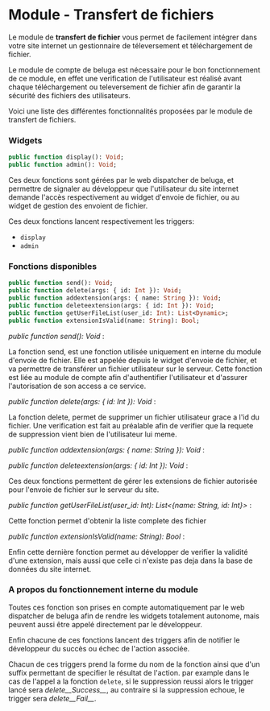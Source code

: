 Module - Transfert de fichiers
==============================

Le module de __transfert de fichier__ vous permet de facilement intégrer dans votre site internet un gestionnaire de téleversement et téléchargement de fichier.

Le module de compte de beluga est nécessaire pour le bon fonctionnement de ce module, en effet une verification de l'utilisateur est réalisé avant chaque téléchargement ou televersement de fichier afin de garantir la sécurité des fichiers des utilisateurs.


Voici une liste des différentes fonctionnalités proposées par le module de transfert de fichiers.

### Widgets

```Haxe
public function display(): Void;
public function admin(): Void;
```

Ces deux fonctions sont gérées par le web dispatcher de beluga, et permettre de signaler au développeur que l'utilisateur du site internet demande l'accès respectivement au widget d'envoie de fichier, ou au widget de gestion des envoient de fichier.

Ces deux fonctions lancent respectivement les triggers:

* `display`
* `admin`


### Fonctions disponibles

```Haxe
public function send(): Void;
public function delete(args: { id: Int }): Void;
public function addextension(args: { name: String }): Void;
public function deleteextension(args: { id: Int }): Void;
public function getUserFileList(user_id: Int): List<Dynamic>;
public function extensionIsValid(name: String): Bool;
```

*public function send(): Void* :

La fonction send, est une fonction utilisée uniquement en interne du module d'envoie de fichier.
Elle est appelée depuis le widget d'envoie de fichier, et va permettre de transférer un fichier utilisateur sur le serveur. Cette fonction est liée au module de compte afin d'authentifier l'utilisateur et d'assurer l'autorisation de son access a ce service.

*public function delete(args: { id: Int }): Void* :

La fonction delete, permet de supprimer un fichier utilisateur grace a l'id du fichier. Une verification est fait au préalable afin de verifier que la requete de suppression vient bien de l'utilisateur lui meme.

*public function addextension(args: { name: String }): Void* :

*public function deleteextension(args: { id: Int }): Void* :

Ces deux fonctions permettent de gérer les extensions de fichier autorisée pour l'envoie de fichier sur le serveur du site.

*public function getUserFileList(user_id: Int): List<{name: String, id: Int}>* :

Cette fonction permet d'obtenir la liste complete des fichier 

*public function extensionIsValid(name: String): Bool* :

Enfin cette dernière fonction permet au développer de verifier la validité d'une extension, mais aussi que celle ci n'existe pas deja dans la base de données du site internet.


### A propos du fonctionnement interne du module

Toutes ces fonction son prises en compte automatiquement par le web dispatcher de beluga afin de rendre les widgets totalement autonome, mais peuvent aussi être appelé directement par le développeur.

Enfin chacune de ces fonctions lancent des triggers afin de notifier le développeur du succès ou échec de l'action associée.

Chacun de ces triggers prend la forme du nom de la fonction ainsi que d'un suffix permettant de specifier le résultat de l'action. par example dans le cas de l'appel a la fonction `delete`, si le suppression reussi alors le trigger lancé sera *delete__Success__*, au contraire si la suppression echoue, le trigger sera *delete__Fail__*.